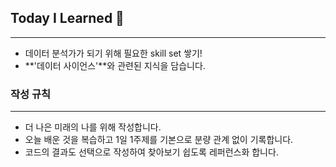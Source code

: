 ## Today I Learned 📑
---
- 데이터 분석가가 되기 위해 필요한 skill set 쌓기! 
-  **'데이터 사이언스'**와 관련된 지식을 담습니다.

### 작성 규칙
--- 
- 더 나은 미래의 나를 위해 작성합니다.
- 오늘 배운 것을 복습하고 1일 1주제를 기본으로 분량 관계 없이 기록합니다.
- 코드의 결과도 선택으로 작성하여 찾아보기 쉽도록 레퍼런스화 합니다.


